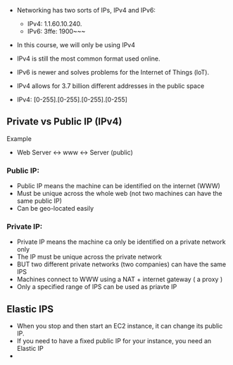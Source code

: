 - Networking has two sorts of IPs, IPv4 and IPv6:
	- IPv4: 1.1.60.10.240.
	- IPv6: 3ffe: 1900~~~


- In this course, we will only be using IPv4
- IPv4 is still the most common format used online.
- IPv6 is newer and solves problems for the Internet of Things (loT).

- IPv4 allows for 3.7 billion different addresses in the public space 
- IPv4: [0-255].[0-255].[0-255].[0-255]


## Private vs Public IP (IPv4)

Example 
- Web Server <-> www <-> Server (public)



### Public IP: 
- Public IP means the machine can be identified on the internet (WWW)
- Must be unique across the whole web (not two machines can have the same public IP)
- Can be geo-located easily 

### Private IP:
- Private IP means the machine ca only be identified on a private network only 
- The IP must be unique across the private network 
- BUT two different private networks (two companies) can have the same IPS
- Machines connect to WWW using a NAT + internet gateway ( a proxy )
- Only a specified range of IPS can be used as priavte IP
  


## Elastic IPS 

- When you stop and then start an EC2 instance, it can change its public IP.
- If you need to have a fixed public IP for your instance, you need an Elastic IP 
- 